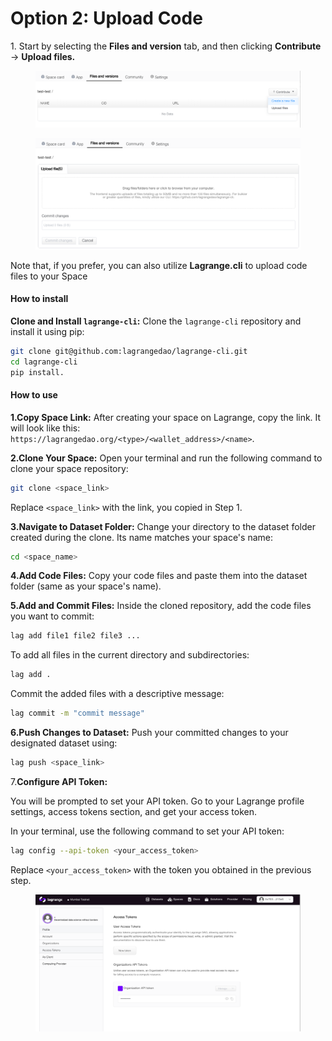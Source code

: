 # Option 2: Upload Code

1\. Start by selecting the **Files and version** tab, and then clicking **Contribute** → **Upload files.**

<figure><img src="../../.gitbook/assets/image.png" alt=""><figcaption></figcaption></figure>

<figure><img src="../../.gitbook/assets/image (1).png" alt=""><figcaption></figcaption></figure>

Note that, if you prefer, you can also utilize **Lagrange.cli** to upload code files to your Space

#### How to install

**Clone and Install `lagrange-cli`:** Clone the `lagrange-cli` repository and install it using pip:

```bash
git clone git@github.com:lagrangedao/lagrange-cli.git
cd lagrange-cli
pip install.
```

#### **How to use**

**1.Copy Space Link:** After creating your space on Lagrange, copy the link. It will look like this: `https://lagrangedao.org/<type>/<wallet_address>/<name>`.



**2.Clone Your Space:** Open your terminal and run the following command to clone your space repository:

```bash
git clone <space_link>
```

Replace `<space_link>` with the link, you copied in Step 1.

**3.Navigate to Dataset Folder:** Change your directory to the dataset folder created during the clone. Its name matches your space's name:

```bash
cd <space_name>
```

**4.Add Code Files:** Copy your code files and paste them into the dataset folder (same as your space's name).

**5.Add and Commit Files:** Inside the cloned repository, add the code files you want to commit:

```bash
lag add file1 file2 file3 ...
```

To add all files in the current directory and subdirectories:

```bash
lag add .
```

Commit the added files with a descriptive message:

```bash
lag commit -m "commit message"
```

**6.Push Changes to Dataset:** Push your committed changes to your designated dataset using:

```bash
lag push <space_link>
```

7.**Configure API Token:**&#x20;

You will be prompted to set your API token. Go to your Lagrange profile settings, access tokens section, and get your access token.

In your terminal, use the following command to set your API token:

```bash
lag config --api-token <your_access_token>
```

Replace `<your_access_token>` with the token you obtained in the previous step.

<figure><img src="../../.gitbook/assets/image (2).png" alt=""><figcaption></figcaption></figure>







